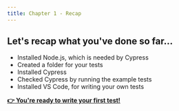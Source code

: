 ```yaml
---
title: Chapter 1 - Recap
---
```


## Let's recap what you've done so far...

- Installed Node.js, which is needed by Cypress
- Created a folder for your tests
- Installed Cypress
- Checked Cypress by running the example tests
- Installed VS Code, for writing your own tests

__[:point_right: You're ready to write your first test!](../../c2/)__
